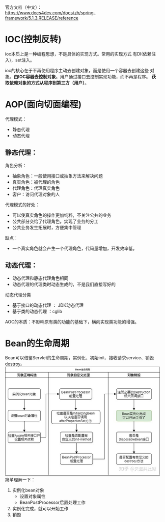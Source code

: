 官方文档（中文）：       
https://www.docs4dev.com/docs/zh/spring-framework/5.1.3.RELEASE/reference

# IOC(控制反转)
ioc本质上是一种编程思想，不是具体的实现方式。常用的实现方式 有DI(依赖注入)，set注入。   

ioc的核心在于不再使用程序主动去创建对象，而是使用一个容器去创建这些 对象。**由IOC容器去控制对象**。用户通过接口去控制实现功能，而不再是程序。
**获取依赖对象的方式从程序到第三方（用户）**。


# AOP(面向切面编程)
代理模式：
* 静态代理
* 动态代理

## 静态代理：
角色分析：
* 抽象角色：一般使用接口或抽象方法来解决问题
* 真实角色：被代理的角色
* 代理角色：代理真实角色
* 客户：访问代理对象的人

代理模式的好处：
* 可以使真实角色的操作更加纯粹，不关注公共的业务
* 公共部分交给了代理角色，实现了业务的分工
* 公共业务发生拓展时，方便集中管理

缺点：
* 一个真实角色就会产生一个代理角色，代码量增加，开发效率低。

## 动态代理：
* 动态代理和静态代理角色相同
* 动态代理的代理类时动态生成的，不是我们直接写好的

动态代理分类
* 基于接口的动态代理 ： JDK动态代理
* 基于类的动态代理 ：cglib

AOC的本质：不影响原有类的功能的基础下，横向实现类功能的增强。

# Bean的生命周期
Bean可以借鉴Servlet的生命周期，实例化、初始init、接收请求service、销毁destroy。
![img.png](bean.png)
简单理解一下：
1. 实例化bean对象
    * 设置对象属性
    * BeanPostProcessor后置处理工作
2. 实例化完成，就可以开始工作    
3. 销毁